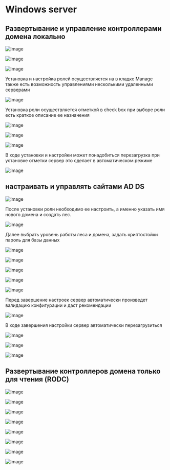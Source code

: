# Windows server

## Развертывание и управление контроллерами домена локально

![image](https://user-images.githubusercontent.com/79700810/154964932-b68f6a18-e7f1-4fd0-b324-a7a36d5d98a4.png)

![image](https://user-images.githubusercontent.com/79700810/154964957-2ea50603-b7c4-42f9-8da6-f95455292dd2.png)



![image](https://user-images.githubusercontent.com/79700810/154964987-939d9408-08b9-412e-ae77-68ce42cf33da.png)

Установка и настройка ролей осуществляется на в кладке Manage также есть возможность управлениями несколькими удаленными серверами

![image](https://user-images.githubusercontent.com/79700810/154965027-d8eb9355-5b67-4102-94f3-54b0f2c7abe4.png)

Установка роли осуществляется отметкой в check box при выборе роли есть краткое описание ее назначения 

![image](https://user-images.githubusercontent.com/79700810/154965085-a2622606-f2bd-4a8d-a2c2-77284169b627.png)

![image](https://user-images.githubusercontent.com/79700810/154965103-6bd8e207-dd54-4ca7-ad4f-96bd2197b241.png)

![image](https://user-images.githubusercontent.com/79700810/154965133-7425e06f-8225-4583-9fa6-23197fb7b61e.png)

В ходе установки и настройки может понадобиться перезагрузка при установке отметки сервер это сделает в автоматическом режиме 

![image](https://user-images.githubusercontent.com/79700810/154965154-e8f3c1da-fa5f-42a0-a0ae-abd21da5e0e9.png)

## настраивать и управлять сайтами AD DS

![image](https://user-images.githubusercontent.com/79700810/154965381-f6d1cc6c-a081-4a24-b436-1665b48345d1.png)

После установки роли необходимо ее настроить, а именно указать имя нового домена и создать лес.

![image](https://user-images.githubusercontent.com/79700810/154965889-6a087975-c671-406d-a7c8-85a852f95c88.png)

Далее выбрать уровень работы леса и домена, задать криптостойки пароль для базы данных 

![image](https://user-images.githubusercontent.com/79700810/154965994-e47be956-22d8-4999-a1e6-ff677f14955c.png)

![image](https://user-images.githubusercontent.com/79700810/154966018-0073551c-60a0-4e2a-a5dc-3f6dc74009b0.png)

![image](https://user-images.githubusercontent.com/79700810/154966050-7908ae4b-5c31-44bd-a142-232701f74740.png)

![image](https://user-images.githubusercontent.com/79700810/154966074-7b9c7acf-ecbf-4709-be3c-3fcb74df873f.png)

![image](https://user-images.githubusercontent.com/79700810/154966095-df3a4e10-9ddf-4ea7-a3fe-29791a5b788e.png)

Перед завершение настроек сервер автоматически произведет валидацию конфигурации и даст рекомендации 

![image](https://user-images.githubusercontent.com/79700810/154966151-e787e998-116d-4988-8733-c9f1b8278217.png)

В ходе завершения настройки сервер автоматически перезагрузиться 


![image](https://user-images.githubusercontent.com/79700810/154967257-2b4e2fb8-4a3c-4e45-9bf5-5b3324565f17.png)

![image](https://user-images.githubusercontent.com/79700810/154967495-feba7c5d-9599-4d06-bdc9-317c0802b268.png)

![image](https://user-images.githubusercontent.com/79700810/154967596-40efebb7-a450-411f-9bd1-66469339bdc7.png)


## Развертывание контроллеров домена только для чтения (RODC)

![image](https://user-images.githubusercontent.com/79700810/155109095-12aa759c-ed1e-43e5-985b-1e0d4a696e66.png)

![image](https://user-images.githubusercontent.com/79700810/155108908-10284e98-7949-48d3-8ff5-e47a164048cf.png)

![image](https://user-images.githubusercontent.com/79700810/155109242-2cc0ac3b-d789-4e78-ae2e-ae603ceb0416.png)

![image](https://user-images.githubusercontent.com/79700810/155109279-e6d67820-5ab2-42ff-8156-64eded7349eb.png)


![image](https://user-images.githubusercontent.com/79700810/155109399-fa6fa396-e208-4c09-bab0-f96d33079bff.png)

![image](https://user-images.githubusercontent.com/79700810/155109443-37779426-46cf-4c4b-a5a7-e32e2209154e.png)

![image](https://user-images.githubusercontent.com/79700810/155109466-7db80883-3bf9-47bc-a8c1-fc5f4a12964e.png)

![image](https://user-images.githubusercontent.com/79700810/155109499-5cb00f86-7962-45aa-8849-7b15a8f0c480.png)






